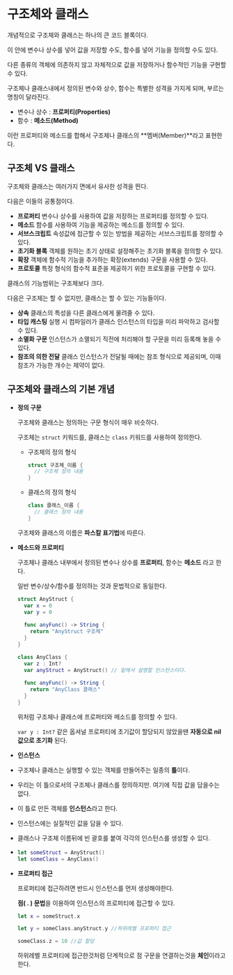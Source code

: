 # 구조체와 클래스

개념적으로 구조체와 클래스는 하나의 큰 코드 블록이다.

이 안에 변수나 상수를 넣어 값을 저장할 수도, 함수를 넣어 기능을 정의할 수도 있다.

다른 종류의 객체에 의존하지 않고 자체적으로  값을 저장하거나 함수적인 기능을 구현할 수 있다.

구조체나 클래스내에서 정의된 변수와 상수, 함수는 특별한 성격을 가지게 되며, 부르는 명칭이 달라진다.

* 변수나 상수 : **프로퍼티(Properties)**
* 함수 : **메소드(Method)**

이런 프로퍼티와 메소드를 합해서 구조체나 클래스의 **멤버(Member)**라고 표현한다.



## 구조체 VS 클래스

구조체와 클래스는 여러가지 면에서 유사한 성격을 띈다.

다음은 이들의 공통점이다.

* **프로퍼티**                변수나 상수를 사용하여 값을 저장하는 프로퍼티를 정의할 수 있다.
* **메소드**                   함수를 사용하여 기능을 제공하는 메소드를 정의할 수 있다.
* **서브스크립트**          속성값에 접근할 수 있는 방법을 제공하는 서브스크립트를 정의할 수 있다.
* **초기화 블록**            객체를 원하는 초기 상태로 설정해주는 초기화 블록을 정의할 수 있다. 
* **확장**                      객체에 함수적 기능을 추가하는 확장(extends) 구문을 사용할 수 있다.
* **프로토콜**                특정 형식의 함수적 표준을 제공하기 위한 프로토콜을 구현할 수 있다.



클래스의 기능범위는 구조체보다 크다.

다음은 구조체는 할 수 없지만, 클래스는 할 수 있는 기능들이다.

* **상속**                      클래스의 특성을 다른 클래스에게 물려줄 수 있다.
* **타입 캐스팅**           실행 시 컴파일러가 클래스 인스턴스의 타입을 미리 파악하고 검사할 수 있다.
* **소멸화 구문**           인스턴스가 소멸되기 직전에 처리해야 할 구문을 미리 등록해 놓을 수 있다.
* **참조의 의한 전달**    클래스 인스턴스가 전달될 때에는 참조 형식으로 제공되며, 이때 참조가 가능한 개수는 제약이 없다.



## 구조체와 클래스의 기본 개념

* **정의 구문**

  구조체와 클래스는 정의하는 구문 형식이 매우 비슷하다.

  구조체는 ``struct`` 키워드를, 클래스는 ``class`` 키워드를 사용하여 정의한다.

  * 구조체의 정의 형식

    ```swift
    struct 구조체_이름 {
      // 구조체 정의 내용
    }
    ```

  * 클래스의 정의 형식

    ```swift
    class 클래스_이름 {
      // 클래스 정의 내용
    }
    ```

  구조체와 클래스의 이름은 **파스칼 표기법**에 따른다.

* **메소드와 프로퍼티**

  구조체나 클래스 내부에서 정의된 변수나 상수를 **프로퍼티**, 함수는 **메소드** 라고 한다.

   일반 변수/상수/함수를 정의하는 것과 문법적으로 동일한다.

  ```swift
  struct AnyStruct {
    var x = 0
    var y = 0
    
    func anyFunc() -> String {
      return "AnyStruct 구조체"
    }
  }
  
  class AnyClass {
    var z : Int?
    var anyStruct = AnyStruct() // 밑에서 설명할 인스턴스이다.
    
    func anyFunc() -> String {
      return "AnyClass 클래스"
    }
  }
  ```

  위처럼 구조체나 클래스에 프로퍼티와 메소드를 정의할 수 있다.

  ``var y : Int?`` 같은 옵셔널 프로퍼티에 초기값이 할당되지 않았을땐 **자동으로 nil값으로 초기화** 된다.

* **인스턴스**

* 구조체나 클래스는  실행할 수 있는 객체를 만들어주는 일종의 **틀**이다.

* 우리는 이 틀으로서의 구조체나 클래스를 정의하지만. 여기에 직접 값을 담을수는 없다.

* 이 틀로 만든 객체를 **인스턴스**라고 한다.

* 인스턴스에는 실질적인 값을 담을 수 있다.

* 클래스나 구조체 이름뒤에 빈 괄호를 붙여 각각의 인스턴스를 생성할 수 있다.

* ```swift
  let someStruct = AnyStruct()
  let someClass = AnyClass()
  ```

* **프로퍼티 접근**

  프로퍼티에 접근하려면 반드시 인스턴스를 먼저 생성해야한다.

  **점( . ) 문법**을 이용하여 인스턴스의 프로퍼티에 접근할 수 있다.

  ```swift
  let x = someStruct.x
  
  let y = someClass.anyStruct.y //하위레벨 프로퍼티 접근
  
  someClass.z = 10 //값 할당
  ```

  하위레벨 프로퍼티에 접근한것처럼 단계적으로 점 구문을 연결하는것을 **체인**이라고 한다.

